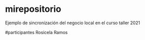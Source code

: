 # mirepositorio
Ejemplo de sincronización del negocio local en el curso taller 2021

#participantes
    Rosicela Ramos
